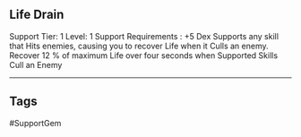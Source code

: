 ## Life Drain
Support
Tier: 1
Level: 1
Support Requirements : +5 Dex
Supports any skill that Hits enemies, causing you to recover Life when it Culls an enemy.
Recover 12 % of maximum Life over four seconds when Supported Skills Cull an Enemy

---
## Tags
#SupportGem
